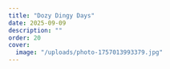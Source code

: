 ```yaml
---
title: "Dozy Dingy Days"
date: 2025-09-09
description: ""
order: 20
cover:
  image: "/uploads/photo-1757013993379.jpg"
---
```


